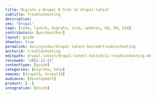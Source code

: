 ```yaml
---
title: Migrate a Drupal 8 Site to drupal:latest
subtitle: Troubleshooting
description: 
cms: "Drupal"
tags: [code, launch, migrate, site, updates, D8, D9, D10]
contributors: [wordsmither]
layout: guide
showtoc: true
permalink: docs/guides/drupal-latest-hosted/troubleshooting
anchorid: troubleshooting
editpath: drupal-latest/drupal-latest-hosted/11-troubleshooting.md
reviewed: "2022-12-12"
contenttype: [guide]
categories: [migrate, help]
newcms: [drupal9, drupal10]
audience: [development]
product: [--]
integration: [drush]
---
```


<Partial file="drupal-latest/troubleshooting-drush.md" />

<Partial file="drupal-latest/troubleshooting-general.md" />